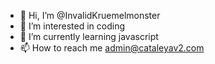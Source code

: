- 👋 Hi, I’m @InvalidKruemelmonster
- 👀 I’m interested in coding
- 🌱 I’m currently learning javascript
- 📫 How to reach me admin@cataleyav2.com

<!---
InvalidKruemelmonster/InvalidKruemelmonster is a ✨ special ✨ repository because its `README.md` (this file) appears on your GitHub profile.
You can click the Preview link to take a look at your changes.
--->
